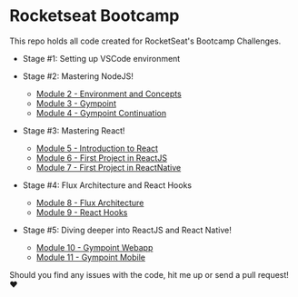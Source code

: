 # Rocketseat Bootcamp

This repo holds all code created for RocketSeat's Bootcamp Challenges.

- Stage #1: Setting up VSCode environment

- Stage #2: Mastering NodeJS!

  - [Module 2 - Environment and Concepts](stage2/challenge2)
  - [Module 3 - Gympoint](stage2/challenge3)
  - [Module 4 - Gympoint Continuation](stage2/challenge4)

- Stage #3: Mastering React!

  - [Module 5 - Introduction to React](stage3/challenge5)
  - [Module 6 - First Project in ReactJS](stage3/challenge6)
  - [Module 7 - First Project in ReactNative](stage3/challenge7)

- Stage #4: Flux Architecture and React Hooks

  - [Module 8 - Flux Architecture](stage4/challenge8)
  - [Module 9 - React Hooks](stage4/challenge9)

- Stage #5: Diving deeper into ReactJS and React Native!

  - [Module 10 - Gympoint Webapp](stage5/challenge10)
  - [Module 11 - Gympoint Mobile](stage5/challenge11)

Should you find any issues with the code, hit me up or send a pull request! :heart:
